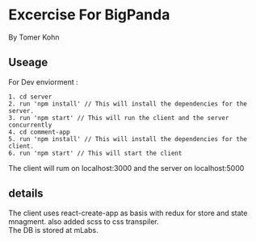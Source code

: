 # Excercise For BigPanda
By Tomer Kohn

## Useage

For Dev enviorment :
```
1. cd server
2. run 'npm install' // This will install the dependencies for the server.
3. run 'npm start' // This will run the client and the server concurrently 
4. cd comment-app
5. run 'npm install' // This will install the dependencies for the client.
6. run 'npm start' // This will start the client
```
The client will rum on localhost:3000 and the server on localhost:5000

## details 

The client uses react-create-app as basis with redux for store and state mnagment. also added scss to css transpiler.  
The DB is stored at mLabs.
